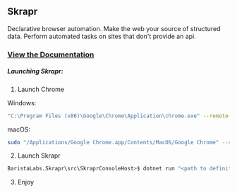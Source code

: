 Skrapr
---

Declarative browser automation. Make the web your source of structured data. Perform automated tasks on sites that don't provide an api.

### [View the Documentation](https://github.com/BaristaLabs/skrapr/wiki)

##### Launching Skrapr:

1. Launch Chrome

Windows:
``` bash
"C:\Program Files (x86)\Google\Chrome\Application\chrome.exe" --remote-debugging-port=9223
```

macOS:

``` bash
sudo "/Applications/Google Chrome.app/Contents/MacOS/Google Chrome" --remote-debugging-port=9223
```

2. Launch Skrapr

``` bash
BaristaLabs.Skrapr\src\SkraprConsoleHost>$ dotnet run "<path to definition file>"
```

3. Enjoy
